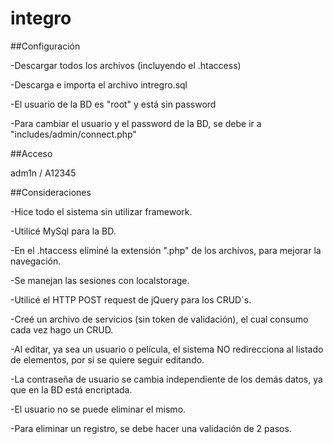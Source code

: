 # integro

##Configuración

-Descargar todos los archivos (incluyendo el .htaccess)

-Descarga e importa el archivo intregro.sql

-El usuario de la BD es "root" y está sin password

-Para cambiar el usuario y el password de la BD, se debe ir a "includes/admin/connect.php"

##Acceso

adm1n / A12345

##Consideraciones

-Hice todo el sistema sin utilizar framework.

-Utilicé MySql para la BD.

-En el .htaccess eliminé la extensión ".php" de los archivos, para mejorar la navegación.

-Se manejan las sesiones con localstorage.

-Utilicé el HTTP POST request de jQuery para los CRUD´s.

-Creé un archivo de servicios (sin token de validación), el cual consumo cada vez hago un CRUD.

-Al editar, ya sea un usuario o película, el sistema NO redirecciona al listado de elementos, por si se quiere seguir editando.

-La contraseña de usuario se cambia independiente de los demás datos, ya que en la BD está encriptada.

-El usuario no se puede eliminar el mismo.

-Para eliminar un registro, se debe hacer una validación de 2 pasos.
